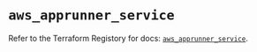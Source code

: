 # `aws_apprunner_service`

Refer to the Terraform Registory for docs: [`aws_apprunner_service`](https://registry.terraform.io/providers/hashicorp/aws/5.20.1/docs/resources/apprunner_service).
